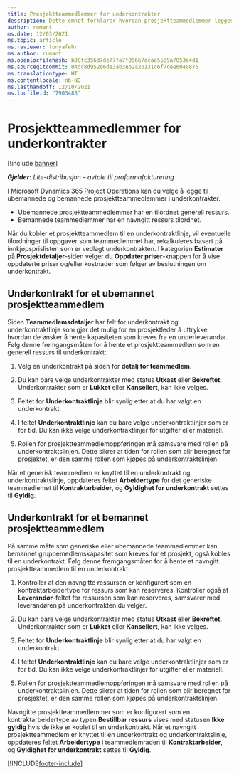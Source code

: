 ```yaml
---
title: Prosjektteammedlemmer for underkontrakter
description: Dette emnet forklarer hvordan prosjektteammedlemmer legges til i underkontrakter i Microsoft Dynamics 365 Project Operations.
author: rumant
ms.date: 12/03/2021
ms.topic: article
ms.reviewer: tonyafehr
ms.author: rumant
ms.openlocfilehash: b98fc356d7de77fa7f05667acaa5569a7053e4d1
ms.sourcegitcommit: 04dc8d952e6da3ab3eb2a20131c6f7cee6040876
ms.translationtype: HT
ms.contentlocale: nb-NO
ms.lasthandoff: 12/10/2021
ms.locfileid: "7903483"
---
```

# <a name="subcontracting-project-team-members"></a>Prosjektteammedlemmer for underkontrakter

[!include [banner](../../includes/dataverse-preview.md)]

_**Gjelder:** Lite-distribusjon – avtale til proformafakturering_

I Microsoft Dynamics 365 Project Operations kan du velge å legge til ubemannede og bemannede prosjektteammedlemmer i underkontrakter.

- Ubemannede prosjektteammedlemmer har en tilordnet generell ressurs.
- Bemannede teammedlemmer har en navngitt ressurs tilordnet.

Når du kobler et prosjektteammedlem til en underkontraktlinje, vil eventuelle tilordninger til oppgaver som teammedlemmet har, rekalkuleres basert på innkjøpsprislisten som er vedlagt underkontrakten.  I kategorien **Estimater** på **Prosjektdetaljer**-siden velger du **Oppdater priser**-knappen for å vise oppdaterte priser og/eller kostnader som følger av beslutningen om underkontrakt. 

## <a name="subcontracting-an-unstaffed-project-team-member"></a>Underkontrakt for et ubemannet prosjektteammedlem
Siden **Teammedlemsdetaljer** har felt for underkontrakt og underkontraktlinje som gjør det mulig for en prosjektleder å uttrykke hvordan de ønsker å hente kapasiteten som kreves fra en underleverandør. Følg denne fremgangsmåten for å hente et prosjektteammedlem som en generell ressurs til underkontrakt:

1.  Velg en underkontrakt på siden for **detalj for teammedlem**.

2.  Du kan bare velge underkontrakter med status **Utkast** eller **Bekreftet**. Underkontrakter som er **Lukket** eller **Kansellert**, kan ikke velges. 

3.  Feltet for **Underkontraktlinje** blir synlig etter at du har valgt en underkontrakt.

4.  I feltet **Underkontraktlinje** kan du bare velge underkontraktlinjer som er for tid. Du kan ikke velge underkontraktlinjer for utgifter eller materiell.

5.  Rollen for prosjektteammedlemoppføringen må samsvare med rollen på underkontraktslinjen. Dette sikrer at tiden for rollen som blir beregnet for prosjektet, er den samme rollen som kjøpes på underkontraktslinjen. 

Når et generisk teammedlem er knyttet til en underkontrakt og underkontraktslinje, oppdateres feltet **Arbeidertype** for det generiske teammedlemet til **Kontraktarbeider**, og **Gyldighet for underkontrakt** settes til **Gyldig**.

## <a name="subcontracting-a-staffed-project-team-member"></a>Underkontrakt for et bemannet prosjektteammedlem
På samme måte som generiske eller ubemannede teammedlemmer kan bemannet gruppemedlemskapasitet som kreves for et prosjekt, også kobles til en underkontrakt. Følg denne fremgangsmåten for å hente et navngitt prosjektteammedlem til en underkontrakt:

1.  Kontroller at den navngitte ressursen er konfigurert som en kontraktarbeidertype for ressurs som kan reserveres. Kontroller også at **Leverandør**-feltet for ressursen som kan reserveres, samsvarer med leverandøren på underkontrakten du velger. 

2.  Du kan bare velge underkontrakter med status **Utkast** eller **Bekreftet**. Underkontrakter som er **Lukket** eller **Kansellert**, kan ikke velges. 

3.  Feltet for **Underkontraktlinje** blir synlig etter at du har valgt en underkontrakt.

4.  I feltet **Underkontraktlinje** kan du bare velge underkontraktlinjer som er for tid. Du kan ikke velge underkontraktlinjer for utgifter eller materiell.

5.  Rollen for prosjektteammedlemoppføringen må samsvare med rollen på underkontraktslinjen. Dette sikrer at tiden for rollen som blir beregnet for prosjektet, er den samme rollen som kjøpes på underkontraktslinjen. 

Navngitte prosjektteammedlemmer som er konfigurert som en kontraktarbeidertype av typen **Bestillbar ressurs** vises med statusen **Ikke gyldig** hvis de ikke er koblet til en underkontrakt. Når et navngitt prosjektteammedlem er knyttet til en underkontrakt og underkontraktslinje, oppdateres feltet **Arbeidertype** i teammedlemraden til **Kontraktarbeider**, og **Gyldighet for underkontrakt** settes til **Gyldig**.

[!INCLUDE[footer-include](../../includes/footer-banner.md)]
